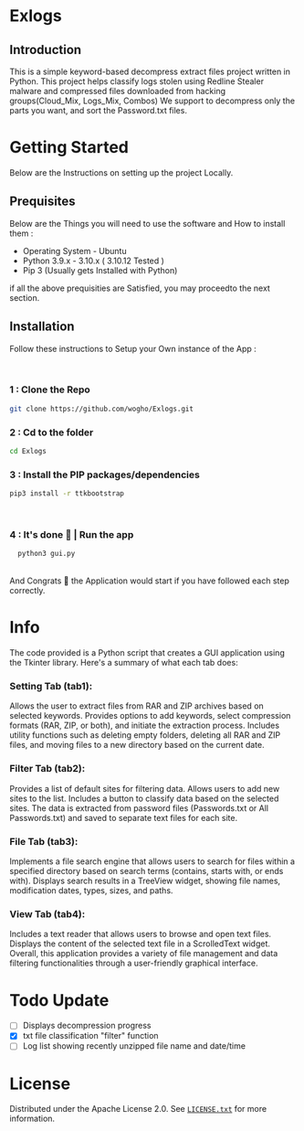 # Exlogs

 ##  Introduction
This is a simple keyword-based decompress extract files project written in Python. This project helps classify logs stolen using Redline Stealer malware and compressed files downloaded from hacking groups(Cloud_Mix, Logs_Mix, Combos) We support to decompress only the parts you want, and sort the Password.txt files.

# Getting Started  
Below are the Instructions on setting up the project Locally.</br>
## Prequisites 
Below are the Things you will need to use the software and How to install them :
- Operating System - Ubuntu
- Python 3.9.x - 3.10.x ( 3.10.12 Tested )
- Pip 3 (Usually gets Installed with Python)

if all the above prequisities are Satisfied, you may proceedto the next section.

## Installation
Follow these instructions to Setup your Own instance of the App :

</br>


### 1 : Clone the Repo 
```bash
git clone https://github.com/wogho/Exlogs.git
```
### 2 : Cd to the folder
```bash
cd Exlogs
```
### 3 : Install the PIP packages/dependencies
```bash
pip3 install -r ttkbootstrap

```

</br>

### 4 : It's done 🎉 | Run the app
```bash
  python3 gui.py
```
</br>
And Congrats 🎉 the Application would start if you have followed each step correctly.
</br>

# Info
The code provided is a Python script that creates a GUI application using the Tkinter library. Here's a summary of what each tab does:
### Setting Tab (tab1):

Allows the user to extract files from RAR and ZIP archives based on selected keywords.
Provides options to add keywords, select compression formats (RAR, ZIP, or both), and initiate the extraction process.
Includes utility functions such as deleting empty folders, deleting all RAR and ZIP files, and moving files to a new directory based on the current date.

### Filter Tab (tab2):

Provides a list of default sites for filtering data.
Allows users to add new sites to the list.
Includes a button to classify data based on the selected sites. The data is extracted from password files (Passwords.txt or All Passwords.txt) and saved to separate text files for each site.

### File Tab (tab3):

Implements a file search engine that allows users to search for files within a specified directory based on search terms (contains, starts with, or ends with).
Displays search results in a TreeView widget, showing file names, modification dates, types, sizes, and paths.

### View Tab (tab4):

Includes a text reader that allows users to browse and open text files.
Displays the content of the selected text file in a ScrolledText widget.
Overall, this application provides a variety of file management and data filtering functionalities through a user-friendly graphical interface.


# Todo Update

- [ ] Displays decompression progress
- [x] txt file classification "filter" function
- [ ] Log list showing recently unzipped file name and date/time

# License

Distributed under the Apache License 2.0. See [`LICENSE.txt`](/LICENSE) for more information.
